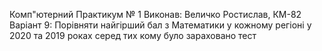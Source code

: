Комп"ютерний Практикум № 1
Виконав: Величко Ростислав, КМ-82
Варіант 9: Порівняти найгірший бал з Математики у кожному регіоні у 2020 та 2019 роках серед тих кому було зараховано тест
